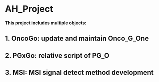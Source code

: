 # AH_Project
**This project includes multiple objects:**
## 1. OncoGo: update and maintain Onco_G_One
## 2. PGxGo: relative script of PG_O
## 3. MSI: MSI signal detect method development
